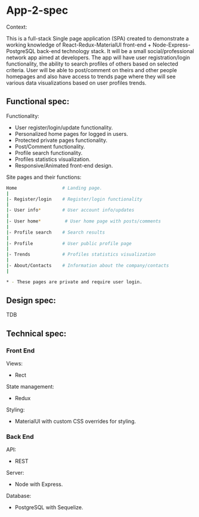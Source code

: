 # App-2-spec

Context:

This is a full-stack Single page application (SPA) created to demonstrate a working knowledge of React-Redux-MaterialUI front-end + Node-Express-PostgreSQL back-end technology stack.
It will be a small social/professional network app aimed at developers. The app will have user registration/login functionality, the ability to search profiles of others based on selected criteria. User will be able to post/comment on theirs and other people homepages and also have access to trends page where they will see various data visualizations based on user profiles trends.

## Functional spec:

Functionality:

- User register/login/update functionality.
- Personalized home pages for logged in users.
- Protected private pages functionality.
- Post/Comment functionality.
- Profile search functionality.
- Profiles statistics visualization.
- Responsive/Animated front-end design.

Site pages and their functions:

```sh
Home                 # Landing page.
|
|- Register/login    # Register/login functionality
|
|- User info*        # User account info/updates
|
|- User home*         # User home page with posts/comments
|
|- Profile search    # Search results
|
|- Profile           # User public profile page
|
|- Trends            # Profiles statistics visualization
|
|- About/Contacts    # Information about the company/contacts
|

* - These pages are private and require user login.
```

## Design spec:

TDB

## Technical spec:

### Front End

Views:

- Rect

State management:

- Redux

Styling:

- MaterialUI with custom CSS overrides for styling.

### Back End

API:

- REST

Server:

- Node with Express.

Database:

- PostgreSQL with Sequelize.

